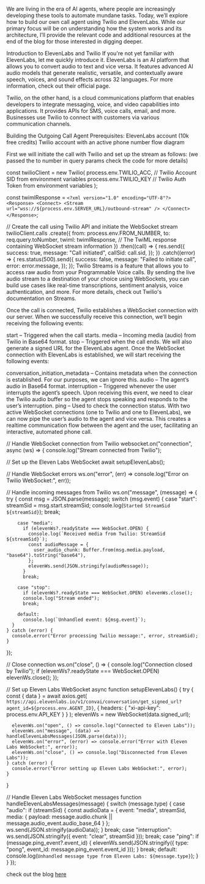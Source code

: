 We are living in the era of AI agents, where people are increasingly developing these tools to automate mundane tasks. Today, we’ll explore how to build our own call agent using Twilio and ElevenLabs. While our primary focus will be on understanding how the system works and its architecture, I’ll provide the relevant code and additional resources at the end of the blog for those interested in digging deeper.

Introduction to ElevenLabs and Twilio
If you're not yet familiar with ElevenLabs, let me quickly introduce it. ElevenLabs is an AI platform that allows you to convert audio to text and vice versa. It features advanced AI audio models that generate realistic, versatile, and contextually aware speech, voices, and sound effects across 32 languages. For more information, check out their official page.

Twilio, on the other hand, is a cloud communications platform that enables developers to integrate messaging, voice, and video capabilities into applications. It provides APIs for SMS, voice calls, email, and more. Businesses use Twilio to connect with customers via various communication channels.

Building the Outgoing Call Agent
Prerequisites:
ElevenLabs account (10k free credits)
Twilio account with an active phone number
flow diagram

First we will initiate the call with Twilio and set up the stream as follows: (we passed the to number in query params check the code for more details)

const twilioClient = new Twilio(
  process.env.TWILIO_ACC, // Twilio Account SID from environment variables
  process.env.TWILIO_KEY // Twilio Auth Token from environment variables
);

const twimlResponse = `<?xml version="1.0" encoding="UTF-8"?>
<Response>
  <Connect>
    <Stream url="wss://${process.env.SERVER_URL}/outbound-stream" />
  </Connect>
</Response>`;

// Create the call using Twilio API and initiate the WebSocket stream
twilioClient.calls
  .create({
    from: process.env.FROM_NUMBER,
    to: req.query.toNumber,
    twiml: twimlResponse, // The TwiML response containing WebSocket stream information
  })
  .then((call) => {
    res.send({
      success: true,
      message: "Call initiated",
      callSid: call.sid,
    });
  })
  .catch((error) => {
    res.status(500).send({
      success: false,
      message: "Failed to initiate call",
      error: error.message,
    });
  });
Twilio Streams is a feature that allows you to access raw audio from your Programmable Voice calls. By sending the live audio stream to a destination of your choice using WebSockets, you can build use cases like real-time transcriptions, sentiment analysis, voice authentication, and more. For more details, check out Twilio's documentation on Streams.

Once the call is connected, Twilio establishes a WebSocket connection with our server. When we successfully receive this connection, we’ll begin receiving the following events:

start – Triggered when the call starts.
media – Incoming media (audio) from Twilio in Base64 format.
stop – Triggered when the call ends.
We will also generate a signed URL for the ElevenLabs agent. Once the WebSocket connection with ElevenLabs is established, we will start receiving the following events:

conversation_initiation_metadata – Contains metadata when the connection is established. For our purposes, we can ignore this.
audio – The agent’s audio in Base64 format.
interruption – Triggered whenever the user interrupts the agent’s speech. Upon receiving this event, we need to clear the Twilio audio buffer so the agent stops speaking and responds to the user’s interruption.
ping – Used to check the connection status.
With two active WebSocket connections (one to Twilio and one to ElevenLabs), we can now pipe the user’s audio to the agent and vice versa. This creates a realtime communication flow between the agent and the user, facilitating an interactive, automated phone call.

// Handle WebSocket connection from Twilio
websocket.on("connection", async (ws) => {
  console.log("Stream connected from Twilio");

  // Set up the Eleven Labs WebSocket
  await setupElevenLabs();

  // Handle WebSocket errors
  ws.on("error", (err) => console.log("Error on Twilio WebSocket:", err));

  // Handle incoming messages from Twilio
  ws.on("message", (message) => {
    try {
      const msg = JSON.parse(message);
      switch (msg.event) {
        case "start":
          streamSid = msg.start.streamSid;
          console.log(`Started StreamSid ${streamSid}`);
          break;

        case "media":
          if (elevenWs?.readyState === WebSocket.OPEN) {
            console.log(`Received media from Twilio: StreamSid ${streamSid}`);
            const audioMessage = {
              user_audio_chunk: Buffer.from(msg.media.payload, "base64").toString("base64"),
            };
            elevenWs.send(JSON.stringify(audioMessage));
          }
          break;

        case "stop":
          if (elevenWs?.readyState === WebSocket.OPEN) elevenWs.close();
          console.log("Stream ended");
          break;

        default:
          console.log(`Unhandled event: ${msg.event}`);
      }
    } catch (error) {
      console.error("Error processing Twilio message:", error, streamSid);
    }
  });

  // Close connection
  ws.on("close", () => {
    console.log("Connection closed by Twilio");
    if (elevenWs?.readyState === WebSocket.OPEN) elevenWs.close();
  });

  // Set up Eleven Labs WebSocket
  async function setupElevenLabs() {
    try {
      const { data } = await axios.get(
        `https://api.elevenlabs.io/v1/convai/conversation/get_signed_url?agent_id=${process.env.AGENT_ID}`,
        { headers: { "xi-api-key": process.env.API_KEY } }
      );
      elevenWs = new WebSocket(data.signed_url);

      elevenWs.on("open", () => console.log("Connected to Eleven Labs"));
      elevenWs.on("message", (data) => handleElevenLabsMessages(JSON.parse(data)));
      elevenWs.on("error", (error) => console.error("Error with Eleven Labs WebSocket:", error));
      elevenWs.on("close", () => console.log("Disconnected from Eleven Labs"));
    } catch (error) {
      console.error("Error setting up Eleven Labs WebSocket:", error);
    }
  }

  // Handle Eleven Labs WebSocket messages
  function handleElevenLabsMessages(message) {
    switch (message.type) {
      case "audio":
        if (streamSid) {
          const audioData = { event: "media", streamSid, media: { payload: message.audio.chunk || message.audio_event.audio_base_64 } };
          ws.send(JSON.stringify(audioData));
        }
        break;
      case "interruption":
        ws.send(JSON.stringify({ event: "clear", streamSid }));
        break;
      case "ping":
        if (message.ping_event?.event_id) {
          elevenWs.send(JSON.stringify({ type: "pong", event_id: message.ping_event.event_id }));
        }
        break;
      default:
        console.log(`Unhandled message type from Eleven Labs: ${message.type}`);
    }
  }
});


check out the blog [here](https://medium.com/@programmerraja/automating-conversations-building-a-smart-call-agent-using-twilio-and-elevenlabs-37b6acfba3eb)